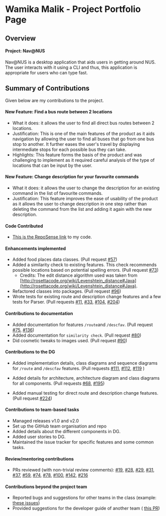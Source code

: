 # Wamika Malik - Project Portfolio Page

## Overview
#### Project: Nav@NUS
Nav@NUS is a desktop application that aids users in getting around NUS. The user interacts with it using a CLI and thus,
 this application is appropriate for users who can type fast.

## Summary of Contributions
Given below are my contributions to the project.

#### New Feature: Find a bus route between 2 locations 
* What it does: it allows the user to find all direct bus routes between 2 locations.
* Justification: This is one of the main features of the product as it aids navigation by allowing the user to find all 
buses that go from one bus stop to another. It further eases the user's travel by displaying intermediate stops for each
 possible bus they can take.
 * Highlights: This feature forms the basis of the product and was challenging to implement as it required
 careful analysis of the type of locations that can be input by the user.
 
#### New Feature: Change description for your favourite commands
 * What it does: it allows the user to change the description for an existing command in the list of favourite commands.
 * Justification: This feature improves the ease of usability of the product as it allows the user to change description
 in one step rather than deleting the command from the list and adding it again with the new description.

#### Code Contributed
* [This is the RepoSense link](https://nus-cs2113-ay2021s1.github.io/tp-dashboard/#breakdown=true&search=wamikamalik) to 
my code.

#### Enhancements implemented
* Added food places data classes. (Pull request [#57](https://github.com/AY2021S1-CS2113T-F14-3/tp/pull/57))
* Added a similarity check to existing features. This check recommends possible locations based on potential spelling 
errors. (Pull request [#73](https://github.com/AY2021S1-CS2113T-F14-3/tp/pull/73))
    + Credits: The edit distance algorithm used was taken from 
    [http://rosettacode.org/wiki/Levenshtein_distance#Java](http://rosettacode.org/wiki/Levenshtein_distance#Java).
* Refactored classes into packages. (Pull request [#96](https://github.com/AY2021S1-CS2113T-F14-3/tp/pull/96))
* Wrote tests for existing route and description change features and a few tests for Parser. (Pull requests 
[#11](https://github.com/AY2021S1-CS2113T-F14-3/tp/pull/11), 
[#33](https://github.com/AY2021S1-CS2113T-F14-3/tp/pull/33), 
[#104](https://github.com/AY2021S1-CS2113T-F14-3/tp/pull/104),
[#204](https://github.com/AY2021S1-CS2113T-F14-3/tp/pull/204))    

#### Contributions to documentation
* Added documentation for features `/route`and `/descfav`. (Pull request 
[#75](https://github.com/AY2021S1-CS2113T-F14-3/tp/pull/75), 
[#136](https://github.com/AY2021S1-CS2113T-F14-3/tp/pull/136))
* Added documentation for `similarity check`. (Pull request [#80](https://github.com/AY2021S1-CS2113T-F14-3/tp/pull/80))
* Did cosmetic tweaks to images used. (Pull request [#90](https://github.com/AY2021S1-CS2113T-F14-3/tp/pull/90))

#### Contributions to the DG
* Added implementation details, class diagrams and sequence diagrams for `/route` and `/descfav` features. (Pull 
requests [#111](https://github.com/AY2021S1-CS2113T-F14-3/tp/pull/111), 
[#112](https://github.com/AY2021S1-CS2113T-F14-3/tp/pull/112), 
[#119](https://github.com/AY2021S1-CS2113T-F14-3/tp/pull/119)
) 
* Added details for architecture, architecture diagram and class diagrams for all components. (Pull requests 
[#68](https://github.com/AY2021S1-CS2113T-F14-3/tp/pull/68), 
[#195](https://github.com/AY2021S1-CS2113T-F14-3/tp/pull/195))

* Added manual testing for direct route and description change features. (Pull request
[#224](https://github.com/AY2021S1-CS2113T-F14-3/tp/pull/224))

#### Contributions to team-based tasks 
* Managed releases v1.0 and v2.0
* Set up the GitHub team organisation and repo
* Added details about the different components in DG.
* Added user stories to DG.
* Maintained the issue tracker for specific features and some common tasks.

#### Review/mentoring contributions
* PRs reviewed (with non-trivial review comments): [#19](https://github.com/AY2021S1-CS2113T-F14-3/tp/pull/19), 
[#28](https://github.com/AY2021S1-CS2113T-F14-3/tp/pull/28), 
[#29](https://github.com/AY2021S1-CS2113T-F14-3/tp/pull/29), 
[#31](https://github.com/AY2021S1-CS2113T-F14-3/tp/pull/31), 
[#37](https://github.com/AY2021S1-CS2113T-F14-3/tp/pull/37), 
[#59](https://github.com/AY2021S1-CS2113T-F14-3/tp/pull/59), 
[#74](https://github.com/AY2021S1-CS2113T-F14-3/tp/pull/74), 
[#78](https://github.com/AY2021S1-CS2113T-F14-3/tp/pull/78), 
[#100](https://github.com/AY2021S1-CS2113T-F14-3/tp/pull/100), 
[#142](https://github.com/AY2021S1-CS2113T-F14-3/tp/pull/142),
[#216](https://github.com/AY2021S1-CS2113T-F14-3/tp/pull/216)

#### Contributions beyond the project team
* Reported bugs and suggestions for other teams in the class (example: 
[these issues](https://github.com/wamikamalik/ped/issues))
* Provided suggestions for the developer guide of another team (
[this PR](https://github.com/nus-cs2113-AY2021S1/tp/pull/3#pullrequestreview-520397387))
